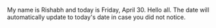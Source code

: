 My name is Rishabh and today is Friday, April 30. Hello all. The date will automatically update to today's date in case you did not notice.
